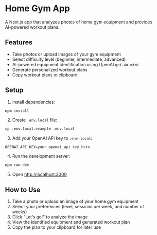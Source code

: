 # Home Gym App

A Next.js app that analyzes photos of home gym equipment and provides AI-powered workout plans.

## Features

- Take photos or upload images of your gym equipment
- Select difficulty level (beginner, intermediate, advanced)
- AI-powered equipment identification using OpenAI `gpt-4o-mini`
- Generate personalized workout plans
- Copy workout plans to clipboard

## Setup

1. Install dependencies:

```bash
npm install
```

2. Create `.env.local` file:

```bash
cp .env.local.example .env.local
```

3. Add your OpenAI API key to `.env.local`:

```
OPENAI_API_KEY=your_openai_api_key_here
```

4. Run the development server:

```bash
npm run dev
```

5. Open [http://localhost:3000](http://localhost:3000)

## How to Use

1. Take a photo or upload an image of your home gym equipment
2. Select your preferences (level, sessions per week, and number of weeks)
3. Click "Let's go!" to analyze the image
4. View the identified equipment and generated workout plan
5. Copy the plan to your clipboard for later use
